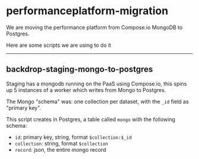 # performanceplatform-migration

We are moving the performance platform from Compose.io MongoDB to Postgres.

Here are some scripts we are using to do it

---

## backdrop-staging-mongo-to-postgres

Staging has a mongodb running on the PaaS using Compose.io, this spins up 5
instances of a worker which writes from Mongo to Postgres.

The Mongo "schema" was: one collection per dataset, with the `_id` field as
"primary key".

This script creates in Postgres, a table called `mongo` with the following
schema:
- `id`: primary key, string, format `$collection:$_id`
- `collection`: string, format `$collection`
- `record`: json, the entire mongo record
